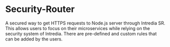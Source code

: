# Security-Router
A secured way to get HTTPS requests to Node.js server through Intredia SR. This allows users to focus on their microservices while relying on the security system of Intredia. There are pre-defined and custom rules that can be added by the users. 

